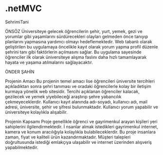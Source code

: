 # .netMVC
SehrimiTani

ÖNSÖZ
Üniversiteye gelecek öğrencilerin şehir, yurt, yemek, gezi ve yorumlar gibi yaşamlarını sürdürecekleri olayları gelmeden önce tanıyıp planlarını yapmasına yardımcı olmayı hedeflemektedir. 
Web tabanlı olarak geliştirilen bu uygulamaya öncelikle kayıt olarak yorum yapma profil düzenle şehrini tanı gibi faktörlerin açılmasını sağlar.
Bu uygulama sayesinde öğrenciler ilk olarak üniversiteye alışma faslını daha hızlı tamamlayarak hayata ve yaşama atılmalarını sağlayacaktır.

ÖNDER ŞAHİN

Projenin Amacı
Bu projenin temel amacı lise öğrencileri üniversite tercihleri açıkladıktan sonra şehri tanıması ve oradaki öğrencilerle kolay bir iletişim kurmaya yönelik web sitesidir.
Tercihi açıklanan öğrenciler kalacak, gezilecek ve yemek yiyebileceği araştırıp şehre yabancılık çekmeyeceklerdir.
Kullanıcı kayıt alanında adı-soyadı, kullanıcı adı, mail adresi, üniversite, şehir ve şifresi bulunmaktadır.
Kullanıcı yorum yapabilir ve üniversiteye kolaylıkla alışabilir.

Projenin Kapsamı
Proje genellikle öğrenci ve gayrimenkul arayan kişileri yeri sahiplerini ilgilendirmektedir. İ
nsanlar almak istedikleri gayrimenkul internet, kamera ve konum aracılığıyla kolaylıkla bulabileceklerdir.
Bu proje insanlara zaman, fiyat ve kaliteli ürün kazandırmaktadır. 
Müşteri talepleri doğrultusunda istediği emlakçıya ulaşabilir ve internet üzerinden alışveriş yapabilmektedir. 
